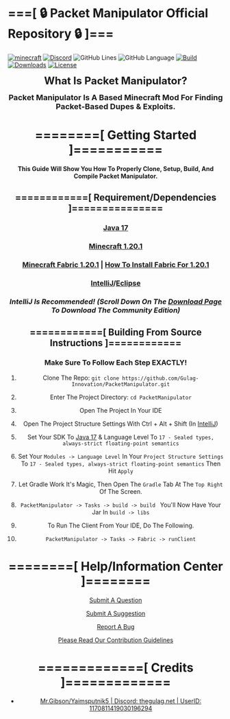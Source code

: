 # ===[ 🔒 Packet Manipulator Official Repository 🔒 ]===

[![minecraft](https://img.shields.io/badge/Minecraft-1.20.1-blueviolet.svg)](https://files.minecraftforge.net/net/minecraftforge/forge/index_1.20.1.html)
[![Discord](https://img.shields.io/discord/840168131652747264?color=9900ee&label=discord&style=flat-round)](https://thegulag.net/)
![GitHub Lines](https://img.shields.io/tokei/lines/github/Gulag-Innovation/PacketManipulator?color=9900ee)
![GitHub Language](https://img.shields.io/github/languages/top/Gulag-Innovation/PacketManipulator?color=9900ee)
[![Build](https://img.shields.io/github/v/release/Gulag-Innovation/PacketManipulator)](https://github.com/Gulag-Innovation/PacketManipulator/releases/latest)
[![Downloads](https://img.shields.io/github/downloads/Gulag-Innovation/PacketManipulator/total?color=9900ee)](https://github.com/Gulag-Innovation/PacketManipulator/release/latest)
[![License](https://img.shields.io/github/license/Gulag-Innovation/PacketManipulator)](https://github.com/Gulag-Innovation/PacketManipulator/blob/master/LICENSE)

<center>

<b><font size=+2>What Is Packet Manipulator?</font></b>

<b><font size=+1>Packet Manipulator Is A Based Minecraft Mod For Finding Packet-Based Dupes & Exploits.</font></b>

# ========[ Getting Started ]===========

**This Guide Will Show You How To Properly Clone, Setup, Build, And Compile Packet Manipulator.**

## ============[ Requirement/Dependencies ]===============

### [Java 17][java17]
### [Minecraft 1.20.1][minecraft]
### [Minecraft Fabric 1.20.1][fabric] | [How To Install Fabric For 1.20.1][fabrichowto]

### **[IntelliJ][intellij]/[Eclipse][eclipse]**

### **_IntelliJ Is Recommended! (Scroll Down On The [Download Page][intellij] To Download The Community Edition)_**

## ============[ Building From Source Instructions ]============

### Make Sure To Follow Each Step EXACTLY!
1. Clone The Repo: `git clone https://github.com/Gulag-Innovation/PacketManipulator.git`
2. Enter The Project Directory: `cd PacketManipulator`
3. Open The Project In Your IDE
4. Open The Project Structure Settings With Ctrl + Alt + Shift (In [IntelliJ][intellij])
5. Set Your SDK To [Java 17][java17] & Language Level To `17 - Sealed types, always-strict floating-point semantics`
6. Set Your `Modules -> Language Level` In Your `Project Structure Settings` To `17 - Sealed types, always-strict floating-point semantics` Then Hit `Apply`
7. Let Gradle Work It's Magic, Then Open The `Gradle` Tab At The `Top Right` Of The Screen.
8. `PacketManipulator -> Tasks -> build -> build ` You'll Now Have Your Jar In `build -> libs`

9. To Run The Client From Your IDE, Do The Following.
10. `PacketManipulator -> Tasks -> Fabric -> runClient`

# ========[ Help/Information Center ]========

<center>

[Submit A Question](https://github.com/Gulag-Innovation/PacketManipulator/issues/new?assignees=&labels=question&template=question.md&title=)

[Submit A Suggestion](https://github.com/Gulag-Innovation/PacketManipulator/issues/new?assignees=&labels=suggestion&template=suggestion.md&title=)

[Report A Bug](https://github.com/Gulag-Innovation/PacketManipulator/issues/new?assignees=&labels=bug&template=bug-report.md&title=)

[Please Read Our Contribution Guidelines](https://github.com/Gulag-Innovation/PacketManipulator/blob/master/CONTRIBUTING.md)

</center>

# =============[ Credits ]=============

- [Mr.Gibson/Yaimsputnik5 | Discord: thegulag.net | UserID: 1170811419030196294][yaimsputnik5github]

[eclipse]: https://www.eclipse.org/downloads/
[intellij]: https://www.jetbrains.com/idea/download/?section=windows
[minecraft]: https://minecraft.net/
[fabric]: https://fabricmc.net/use/installer/
[fabrichowto]: https://www.youtube.com/watch?v=SqasLdQteFU
[java17]: https://www.oracle.com/java/technologies/javase/jdk17-archive-downloads.html
[yaimsputnik5github]: https://github.com/Yaimsputnik5
</center>
